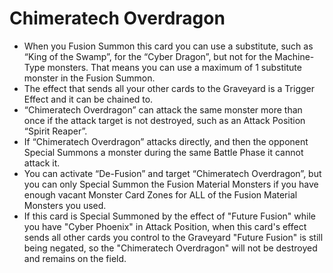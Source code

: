 # Chimeratech Overdragon

*   When you Fusion Summon this card you can use a substitute, such as “King of the Swamp”, for the “Cyber Dragon”, but not for the Machine-Type monsters. That means you can use a maximum of 1 substitute monster in the Fusion Summon.
*   The effect that sends all your other cards to the Graveyard is a Trigger Effect and it can be chained to.
*   “Chimeratech Overdragon” can attack the same monster more than once if the attack target is not destroyed, such as an Attack Position “Spirit Reaper”.
*   If “Chimeratech Overdragon” attacks directly, and then the opponent Special Summons a monster during the same Battle Phase it cannot attack it.
*   You can activate “De-Fusion” and target “Chimeratech Overdragon”, but you can only Special Summon the Fusion Material Monsters if you have enough vacant Monster Card Zones for ALL of the Fusion Material Monsters you used.
*   If this card is Special Summoned by the effect of "Future Fusion" while you have "Cyber Phoenix" in Attack Position, when this card's effect sends all other cards you control to the Graveyard "Future Fusion" is still being negated, so the "Chimeratech Overdragon" will not be destroyed and remains on the field.

